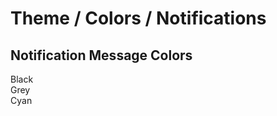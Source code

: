 # Theme / Colors / Notifications

<!-- STORY -->

<section class="styleguide_section">
  <div class="colors-box flex-item flex flex-col margin-l0">
    <div class="flex flex-grow flex-col flex-center">
      <div class="swatch_group">
        <h2 class="swatch_group__title">Notification Message Colors</h2>
        <div class="swatch color-black"><span class="swatch__name">Black</span><span class="swatch__color" data-color="#000000"></span><span class="swatch__bg" data-color="#000000"></span></div>
        <div class="swatch color-grey"><span class="swatch__name">Grey</span><span class="swatch__color" data-color="#aaaaaa"></span><span class="swatch__bg" data-color="#aaaaaa"></span></div>
        <div class="swatch color-cyan"><span class="swatch__name">Cyan</span><span class="swatch__color" data-color="#00E9FF"></span><span class="swatch__bg" data-color="#00E9FF"></span></div>
      </div>
    </div>
  </div>
</section>
